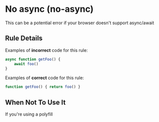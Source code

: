 # No async (no-async)

This can be a potential error if your browser doesn't support async/await

## Rule Details

Examples of **incorrect** code for this rule:

```js
async function getFoo() {
    await foo()
}
```

Examples of **correct** code for this rule:

```js
function getFoo() { return foo() }
```

## When Not To Use It

If you're using a polyfill